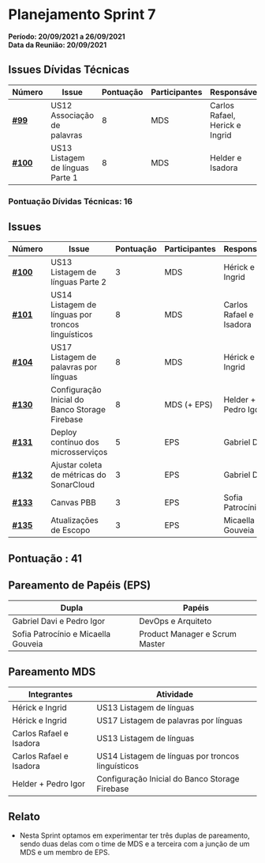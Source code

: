 # Planejamento Sprint 7

**Período: 20/09/2021 a 26/09/2021**<br>
**Data da Reunião: 20/09/2021**

## Issues Dívidas Técnicas

| Número | Issue | Pontuação | Participantes | Responsável |
|--------|-------|-----------|---------------|-------------|
| [**#99**](https://github.com/fga-eps-mds/2021.1-Multilind-Docs/issues/99) | US12 Associação de palavras | 8 | MDS | Carlos Rafael, Herick e Ingrid |
| [**#100**](https://github.com/fga-eps-mds/2021.1-Multilind-Docs/issues/100) | US13 Listagem de línguas Parte 1 | 8 | MDS | Helder e Isadora |


### Pontuação Dívidas Técnicas: 16
## Issues
| Número | Issue | Pontuação | Participantes | Responsável |
|--------|-------|-----------|---------------|-------------|
| [**#100**](https://github.com/fga-eps-mds/2021.1-Multilind-Docs/issues/100) | US13 Listagem de línguas Parte 2 | 3 | MDS | Hérick e Ingrid |
| [**#101**](https://github.com/fga-eps-mds/2021.1-Multilind-Docs/issues/101) | US14 Listagem de línguas por troncos linguísticos | 8 | MDS | Carlos Rafael e Isadora |
| [**#104**](https://github.com/fga-eps-mds/2021.1-Multilind-Docs/issues/104) | US17 Listagem de palavras por línguas | 8 | MDS | Hérick e Ingrid |
| [**#130**](https://github.com/fga-eps-mds/2021.1-Multilind-Docs/issues/130) | Configuração Inicial do Banco Storage Firebase | 8 | MDS (+ EPS) | Helder + Pedro Igor |
| [**#131**](https://github.com/fga-eps-mds/2021.1-Multilind-Docs/issues/131) | Deploy contínuo dos microsserviços | 5 | EPS | Gabriel Davi |
| [**#132**](https://github.com/fga-eps-mds/2021.1-Multilind-Docs/issues/132) | Ajustar coleta de métricas do SonarCloud | 3 | EPS | Gabriel Davi |
| [**#133**](https://github.com/fga-eps-mds/2021.1-Multilind-Docs/issues/133) | Canvas PBB | 3 | EPS | Sofia Patrocínio |
| [**#135**](https://github.com/fga-eps-mds/2021.1-Multilind-Docs/issues/135) | Atualizações de Escopo | 3 | EPS | Micaella Gouveia |

## Pontuação : 41

## Pareamento de Papéis (EPS)
| Dupla | Papéis |
|-------|--------|
| Gabriel Davi e Pedro Igor | DevOps e Arquiteto |
| Sofia Patrocínio e Micaella Gouveia  | Product Manager e Scrum Master |

## Pareamento MDS
| Integrantes | Atividade |
|-------------|-----------|
| Hérick e Ingrid | US13 Listagem de línguas |
| Hérick e Ingrid | US17 Listagem de palavras por línguas |
| Carlos Rafael e Isadora | US13 Listagem de línguas |
| Carlos Rafael e Isadora | US14 Listagem de línguas por troncos linguísticos |
| Helder + Pedro Igor | Configuração Inicial do Banco Storage Firebase|


## Relato
* Nesta Sprint optamos em experimentar ter três duplas de pareamento, sendo duas delas com o time de MDS e a terceira com a junção de um MDS e um membro de EPS.